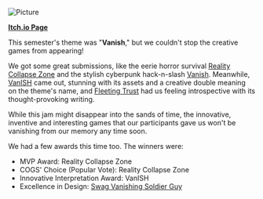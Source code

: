 <!--
  Title: 			Scarlet Game Jam Spring 2025
  Description:	Recounting how scarlet game jam went.
  Date:		    April 17, 2025
  Image:			assets/blog-page-articles/2025/assets/sgj-spring.png
  Authors: 		Nihal Pinto
  Tags:			SGJ, event, spring
-->

![Picture](assets/blog-page-articles/2025/assets/sgj-s25-group-photo.png)

**[Itch.io Page](https://itch.io/jam/scarlet-game-jam-spring-2025)**

This semester's theme was "**Vanish**," but we couldn't stop the creative games from appearing!

We got some great submissions, like the eerie horror survival [Reality Collapse Zone](https://dodawu.itch.io/reality-collapse-zone) and the stylish cyberpunk hack-n-slash [Vanish](https://renjiji.itch.io/vanish). Meanwhile, [VanISH](https://atlinx.itch.io/vanish) came out, stunning with its assets and a creative double meaning on the theme's name, and [Fleeting Trust](https://cvyndy.itch.io/fleeting-trust) had us feeling introspective with its thought-provoking writing.

While this jam might disappear into the sands of time, the innovative, inventive and interesting games that our participants gave us won't be vanishing from our memory any time soon.

We had a few awards this time too. The winners were:
- MVP Award: Reality Collapse Zone
- COGS' Choice (Popular Vote): Reality Collapse Zone
- Innovative Interpretation Award: VanISH
- Excellence in Design: [Swag Vanishing Soldier Guy](https://jyatch.itch.io/swag-vanishing-soldier-guy)
